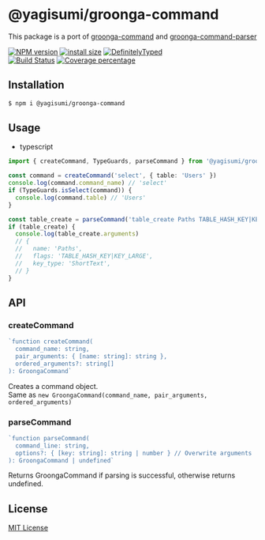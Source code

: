 # @yagisumi/groonga-command

This package is a port of [groonga-command](https://github.com/groonga/groonga-command) and [groonga-command-parser](https://github.com/groonga/groonga-command-parser)

[![NPM version][npm-image]][npm-url] [![install size][packagephobia-image]][packagephobia-url] [![DefinitelyTyped][dts-image]][dts-url]  
[![Build Status][githubactions-image]][githubactions-url] [![Coverage percentage][coveralls-image]][coveralls-url]

## Installation

```sh
$ npm i @yagisumi/groonga-command
```

## Usage

- typescript

```ts
import { createCommand, TypeGuards, parseCommand } from '@yagisumi/groonga-command'

const command = createCommand('select', { table: 'Users' })
console.log(command.command_name) // 'select'
if (TypeGuards.isSelect(command)) {
  console.log(command.table) // 'Users'
}

const table_create = parseCommand('table_create Paths TABLE_HASH_KEY|KEY_LARGE ShortText')
if (table_create) {
  console.log(table_create.arguments)
  // {
  //   name: 'Paths',
  //   flags: 'TABLE_HASH_KEY|KEY_LARGE',
  //   key_type: 'ShortText',
  // }
}
```

## API

### createCommand
```ts
`function createCommand(
  command_name: string, 
  pair_arguments: { [name: string]: string }, 
  ordered_arguments?: string[]
): GroongaCommand`
```

Creates a command object.<br>
Same as `new GroongaCommand(command_name, pair_arguments, ordered_arguments)`

### parseCommand

```ts
`function parseCommand(
  command_line: string,
  options?: { [key: string]: string | number } // Overwrite arguments
): GroongaCommand | undefined`
```

Returns GroongaCommand if parsing is successful, otherwise returns undefined.<br>


## License

[MIT License](https://opensource.org/licenses/MIT)

[githubactions-image]: https://img.shields.io/github/workflow/status/yagisumi/node-groonga-command/build?logo=github&style=flat-square
[githubactions-url]: https://github.com/yagisumi/node-groonga-command/actions
[npm-image]: https://img.shields.io/npm/v/@yagisumi/groonga-command.svg?style=flat-square
[npm-url]: https://npmjs.org/package/@yagisumi/groonga-command
[packagephobia-image]: https://flat.badgen.net/packagephobia/install/@yagisumi/groonga-command
[packagephobia-url]: https://packagephobia.now.sh/result?p=@yagisumi/groonga-command
[travis-image]: https://img.shields.io/travis/yagisumi/node-groonga-command.svg?style=flat-square
[travis-url]: https://travis-ci.org/yagisumi/node-groonga-command
[appveyor-image]: https://img.shields.io/appveyor/ci/yagisumi/node-groonga-command.svg?logo=appveyor&style=flat-square
[appveyor-url]: https://ci.appveyor.com/project/yagisumi/node-groonga-command
[coveralls-image]: https://img.shields.io/coveralls/yagisumi/node-groonga-command.svg?style=flat-square
[coveralls-url]: https://coveralls.io/github/yagisumi/node-groonga-command?branch=master
[dts-image]: https://img.shields.io/badge/DefinitelyTyped-.d.ts-blue.svg?style=flat-square
[dts-url]: http://definitelytyped.org
